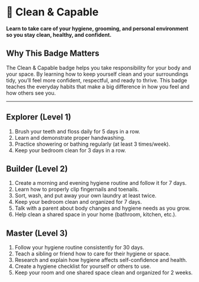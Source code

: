 # 🧼 Clean & Capable

**Learn to take care of your hygiene, grooming, and personal environment so you stay clean, healthy, and confident.**

## Why This Badge Matters
The Clean & Capable badge helps you take responsibility for your body and your space. By learning how to keep yourself clean and your surroundings tidy, you’ll feel more confident, respectful, and ready to thrive. This badge teaches the everyday habits that make a big difference in how you feel and how others see you.

---

## Explorer (Level 1)
1. Brush your teeth and floss daily for 5 days in a row.
2. Learn and demonstrate proper handwashing.
3. Practice showering or bathing regularly (at least 3 times/week).
4. Keep your bedroom clean for 3 days in a row.

## Builder (Level 2)
1. Create a morning and evening hygiene routine and follow it for 7 days.
2. Learn how to properly clip fingernails and toenails.
3. Sort, wash, and put away your own laundry at least twice.
4. Keep your bedroom clean and organized for 7 days.
5. Talk with a parent about body changes and hygiene needs as you grow.
6. Help clean a shared space in your home (bathroom, kitchen, etc.).

## Master (Level 3)
1. Follow your hygiene routine consistently for 30 days.
2. Teach a sibling or friend how to care for their hygiene or space.
3. Research and explain how hygiene affects self-confidence and health.
4. Create a hygiene checklist for yourself or others to use.
5. Keep your room and one shared space clean and organized for 2 weeks.